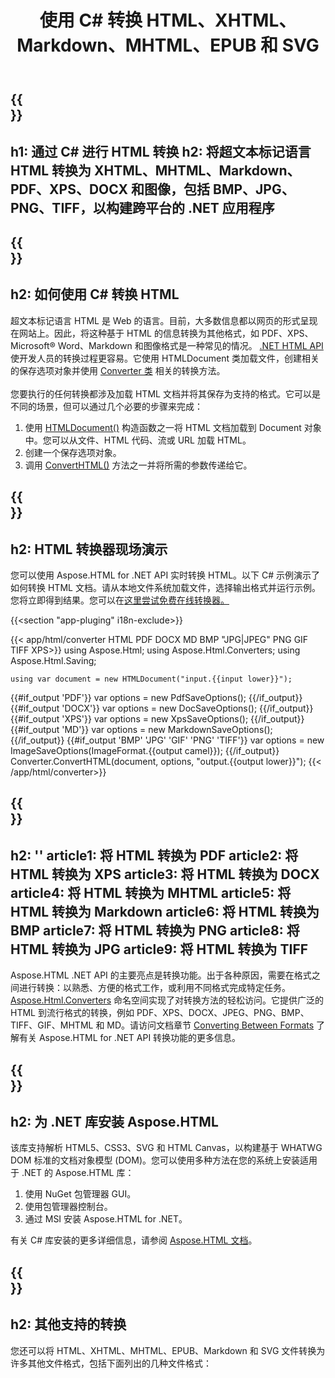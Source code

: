 ﻿---
translation: true
template: /templates/_template-conversion.md
title: 使用 C# 转换 HTML、XHTML、Markdown、MHTML、EPUB 和 SVG
url: /net/conversion/
description: 通过 .NET 库使用几行 C# 代码将 HTML 转换为 XHTML、PDF、DOCX、XPS、Markdown、MHTML 和图像。免费在线查看 HTML 转换器！
---

{{<section banner>}}
---
h1: 通过 C# 进行 HTML 转换
h2: 将超文本标记语言 HTML 转换为 XHTML、MHTML、Markdown、PDF、XPS、DOCX 和图像，包括 BMP、JPG、PNG、TIFF，以构建跨平台的 .NET 应用程序
---

{{<section overview>}}
---
h2: 如何使用 C# 转换 HTML
---

超文本标记语言 HTML 是 Web 的语言。目前，大多数信息都以网页的形式呈现在网站上。因此，将这种基于 HTML 的信息转换为其他格式，如 PDF、XPS、Microsoft® Word、Markdown 和图像格式是一种常见的情况。 [.NET HTML API](https://products.aspose.com/html/net/) 使开发人员的转换过程更容易。它使用 HTMLDocument 类加载文件，创建相关的保存选项对象并使用 [Converter 类](https://reference.aspose.com/html/net/aspose.html.converters/converter/) 相关的转换方法。<br><br>
您要执行的任何转换都涉及加载 HTML 文档并将其保存为支持的格式。它可以是不同的场景，但可以通过几个必要的步骤来完成：<br>
 1. 使用 [HTMLDocument()](https://reference.aspose.com/html/net/aspose.html/htmldocument/) 构造函数之一将 HTML 文档加载到 Document 对象中。您可以从文件、HTML 代码、流或 URL 加载 HTML。
 2. 创建一个保存选项对象。
 3. 调用 [ConvertHTML()](https://reference.aspose.com/html/net/aspose.html.converters/converter/converthtml/) 方法之一并将所需的参数传递给它。

{{<section demos>}}
---
h2: HTML 转换器现场演示
---

您可以使用 Aspose.HTML for .NET API 实时转换 HTML。以下 C# 示例演示了如何转换 HTML 文档。请从本地文件系统加载文件，选择输出格式并运行示例。您将立即得到结果。您可以在<a href="https://products.aspose.app/html/conversion/html" rel="opener noopener noreferrer" target="_blank">这里尝试免费在线转换器。</a>

{{<section "app-pluging" i18n-exclude>}}

{{< app/html/converter HTML PDF DOCX MD BMP "JPG|JPEG" PNG GIF TIFF XPS>}}
using Aspose.Html;
using Aspose.Html.Converters;
using Aspose.Html.Saving;

    using var document = new HTMLDocument("input.{{input lower}}");
{{#if_output 'PDF'}}
    var options = new PdfSaveOptions();
{{/if_output}}
{{#if_output 'DOCX'}}
    var options = new DocSaveOptions();
{{/if_output}}
{{#if_output 'XPS'}}
    var options = new XpsSaveOptions();
{{/if_output}}
{{#if_output 'MD'}}
    var options = new MarkdownSaveOptions();
{{/if_output}}
{{#if_output 'BMP' 'JPG' 'GIF' 'PNG' 'TIFF'}}
    var options = new ImageSaveOptions(ImageFormat.{{output camel}});
{{/if_output}}
    Converter.ConvertHTML(document, options, "output.{{output lower}}");
{{< /app/html/converter>}}

{{<section documentation>}}
---
h2: ''
article1: 将 HTML 转换为 PDF
article2: 将 HTML 转换为 XPS
article3: 将 HTML 转换为 DOCX
article4: 将 HTML 转换为 MHTML
article5: 将 HTML 转换为 Markdown
article6: 将 HTML 转换为 BMP
article7: 将 HTML 转换为 PNG
article8: 将 HTML 转换为 JPG
article9: 将 HTML 转换为 TIFF
---

Aspose.HTML .NET API 的主要亮点是转换功能。出于各种原因，需要在格式之间进行转换：以熟悉、方便的格式工作，或利用不同格式完成特定任务。 [Aspose.Html.Converters](https://reference.aspose.com/html/net/aspose.html.converters/) 命名空间实现了对转换方法的轻松访问。它提供广泛的 HTML 到流行格式的转换，例如 PDF、XPS、DOCX、JPEG、PNG、BMP、TIFF、GIF、MHTML 和 MD。请访问文档章节 [Converting Between Formats](https://docs.aspose.com/html/net/converting-between-formats/) 了解有关 Aspose.HTML for .NET API 转换功能的更多信息。

{{<section installing>}}
---
h2: 为 .NET 库安装 Aspose.HTML
---

该库支持解析 HTML5、CSS3、SVG 和 HTML Canvas，以构建基于 WHATWG DOM 标准的文档对象模型 (DOM)。您可以使用多种方法在您的系统上安装适用于 .NET 的 Aspose.HTML 库：</br>

1. 使用 NuGet 包管理器 GUI。
2. 使用包管理器控制台。
3. 通过 MSI 安装 Aspose.HTML for .NET。</br>

有关 C# 库安装的更多详细信息，请参阅 [Aspose.HTML 文档](https://docs.aspose.com/html/net/getting-started/installation/)。

{{<section other-conversions>}}
---
h2: 其他支持的转换
---

您还可以将 HTML、XHTML、MHTML、EPUB、Markdown 和 SVG 文件转换为许多其他文件格式，包括下面列出的几种文件格式：